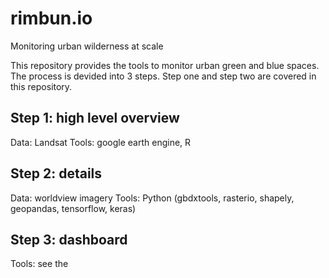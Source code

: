 # rimbun.io
Monitoring urban wilderness at scale

This repository provides the tools to monitor urban green and blue spaces. The process is devided into 3 steps. Step one and step two are covered in this repository.

## Step 1: high level overview
Data: Landsat
Tools: google earth engine, R
 
 ## Step 2: details
 Data: worldview imagery
 Tools: Python (gbdxtools, rasterio, shapely, geopandas, tensorflow, keras)
 ## Step 3: dashboard
 Tools: see the  
<!--stackedit_data:
eyJoaXN0b3J5IjpbLTEwNzYwNjI2Nl19
-->